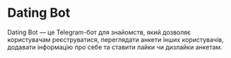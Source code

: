 # Dating Bot

Dating Bot — це Telegram-бот для знайомств, який дозволяє користувачам реєструватися, переглядати анкети інших користувачів, додавати інформацію про себе та ставити лайки чи дизлайки анкетам.

